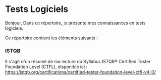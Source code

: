 # Tests Logiciels

Bonjour,
Dans ce répertoire, je présente mes connaissances en tests logiciels.

Ce répertoire contient les éléments suivants : 

### ISTQB 
Il s'agit d'un résumé de ma lecture du Syllabus ISTQB® Certified Tester Foundation Level (CTFL), disponible ici :
https://istqb.org/certifications/certified-tester-foundation-level-ctfl-v4-0/

